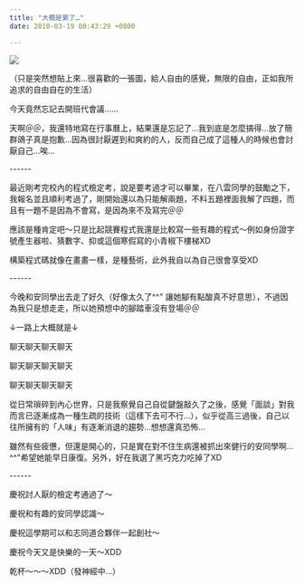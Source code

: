 ```yaml
---
title: "大概是累了…"
date: 2010-03-19 00:43:29 +0800

---
```


![](/images/slum-area/85_5.jpg)

<p>（只是突然想貼上來&hellip;很喜歡的一張圖，給人自由的感覺，無限的自由，正如我所追求的自由自在的生活）</p><p>今天竟然忘記去開班代會議&hellip;&hellip;</p><p>天啊＠＠，我還特地寫在行事曆上，結果還是忘記了&hellip;我到底是怎麼搞得&hellip;放了簡群鴿子真是抱歉&hellip;因為很討厭遲到和爽約的人，反而自己成了這種人的時候也會討厭自己&hellip;唉&hellip;</p><p>------</p><p>最近剛考完校內的程式檢定考，說是要考過才可以畢業，在八雲同學的鼓勵之下，我報名並且順利考過了，剛開始還以為只能解兩題，不料五題裡面我解了四題，而且有一題不是因為不會寫，是因為來不及寫完＠＠</p><p>應該是種肯定吧～只是比起競賽程式我還是比較寫一些有趣的程式～例如身份證字號產生器啦、猜數字、抑或這個寒假寫的小青椒下樓梯XD</p><p>構築程式碼就像在畫畫一樣，是種藝術，此外我自以為自己很會享受XD</p><p>------</p><p>今晚和安同學出去走了好久（好像太久了^^" 讓她腳有點酸真不好意思），不過因為我只是想走走，所以她預想中的腳踏車沒有登場＠＠</p><p>&darr;一路上大概就是&darr;</p><p>聊天聊天聊天聊天</p><p>聊天聊天聊天聊天</p><p>聊天聊天聊天聊天</p><p>從日常瑣碎到內心世界，只是我察覺自己自從鍵盤敲久了之後，感覺「面談」對我而言已逐漸成為一種生疏的技術（這樣下去可不行&hellip;），似乎從高三過後，自己以往所擁有的「人味」有逐漸消退的趨勢&hellip;想想還真恐怖&hellip;</p><p>雖然有些疲憊，但還是開心的，只是實在對不住生病還被抓出來健行的安同學啊&hellip;^^"希望她能早日康復。另外，好在我選了黑巧克力吃掉了XD</p><p>------</p><p>慶祝討人厭的檢定考通過了～</p><p>慶祝和有趣的安同學認識～</p><p>慶祝這學期可以和志同道合夥伴一起創社～</p><p>慶祝今天又是快樂的一天～XDD</p><p>乾杯～～～XDD（發神經中&hellip;）</p><p>&nbsp;</p>
